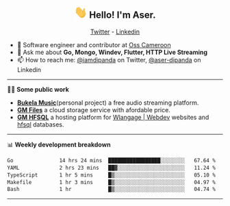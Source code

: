 <h2 align="center"> <img src="https://github.com/gabriel-TheCode/gabriel-TheCode/blob/master/gifs/Hi.gif" width="30px"> Hello! I'm Aser.</h2>
<p align="center">
  <a href="https://twitter.com/iamdipanda">Twitter</a> - 
  <a href="https://www.linkedin.com/in/aser-dipanda/">Linkedin</a>
</p>


- 🔭 Software engineer and contributor at [Oss Cameroon](https://github.com/osscameroon)
- 💬 Ask me about **Go, Mongo, Windev, Flutter, HTTP Live Streaming**
- 📫 How to reach me: [@iamdipanda](https://twitter.com/iamdipanda) on Twitter, [@aser-dipanda](https://www.linkedin.com/in/aser-dipanda/) on Linkedin

-------

👨‍💻 **Some public work**

- **[Bukela Music](https://music.bukela.co)**(personal project) a free audio streaming platform. 
- **[GM Files](https://gamesmania.io)** a cloud storage service with afordable price.
- **[GM HFSQL](https://gamesmania.io)** a hosting platform for [Wlangage | Webdev](https://pcsoft.fr/webdev/index.html) websites and [hfsql](https://pcsoft.fr/accueilpub/hfsql.htm) databases.
-------

📊 **Weekly development breakdown**

<!--START_SECTION:waka-->

```txt
Go               14 hrs 24 mins  █████████████████░░░░░░░░   67.64 %
YAML             2 hrs 23 mins   ██▓░░░░░░░░░░░░░░░░░░░░░░   11.24 %
TypeScript       1 hr 5 mins     █▒░░░░░░░░░░░░░░░░░░░░░░░   05.10 %
Makefile         1 hr 3 mins     █▒░░░░░░░░░░░░░░░░░░░░░░░   04.97 %
Bash             1 hr            █▒░░░░░░░░░░░░░░░░░░░░░░░   04.74 %
```

<!--END_SECTION:waka-->

-------

